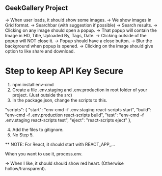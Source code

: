 ## GeekGallery Project

-> When user loads, it should show some images.
-> We show images in Grid format.
-> Searchbar (with suggestion if possible)
-> Search results.
-> Clicking on any image should open a popup.
-> That popup will contain the Image in HD, Title, Uploaded By, Tags, Date.
-> Clicking outside of the popup will NOT close it.
-> Popup should have a close button.
-> Blur the background when popup is opened.
-> Clicking on the image should give option to like share and download.


# Step to keep API Key Secure
1. npm install env-cmd
2. Create a file .env.staging and .env.production in root folder of your project. (Just outside the src)
3. In the package.json, change the scripts to this.

"scripts": {
    "start": "env-cmd -f .env.staging react-scripts start",
    "build": "env-cmd -f .env.production react-scripts build",
    "test":  "env-cmd -f .env.staging react-scripts test",
    "eject": "react-scripts eject"
  },

4. Add the files to gitignore.
5. No Step 5.

** NOTE: For React, it should start with REACT_APP_...

When you want to use it, process.env.<CONSTANT>






-> When I like, it should should show red heart. (Otherwise hollow/transparent).
